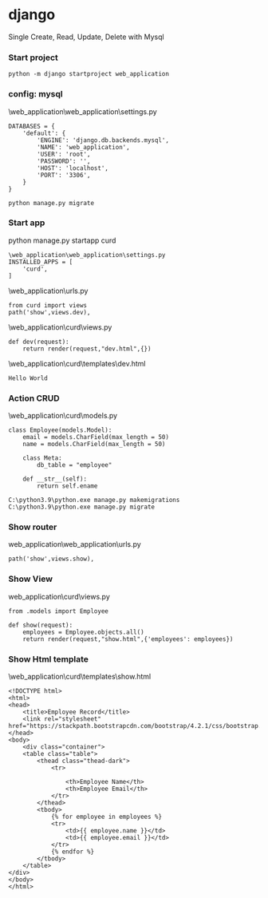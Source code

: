 # django
Single Create, Read, Update, Delete with Mysql

### Start project
	python -m django startproject web_application
	
### config: mysql

\web_application\web_application\settings.py
```
DATABASES = {
    'default': {
        'ENGINE': 'django.db.backends.mysql',
        'NAME': 'web_application',
        'USER': 'root',
        'PASSWORD': '',
        'HOST': 'localhost',
        'PORT': '3306',
    }
}

python manage.py migrate
```

### Start app
python manage.py startapp curd
```
\web_application\web_application\settings.py
INSTALLED_APPS = [
    'curd',
]
```

\web_application\urls.py
```
from curd import views
path('show',views.dev),
```

\web_application\curd\views.py
```
def dev(request):
	return render(request,"dev.html",{})
```

\web_application\curd\templates\dev.html
```
Hello World
```

### Action CRUD
\web_application\curd\models.py
```
class Employee(models.Model):
	email = models.CharField(max_length = 50)
	name = models.CharField(max_length = 50)

	class Meta:
		db_table = "employee"

	def __str__(self):
		return self.ename
```
```
C:\python3.9\python.exe manage.py makemigrations
C:\python3.9\python.exe manage.py migrate
```
### Show router
web_application\web_application\urls.py
```
path('show',views.show),
```

### Show View
web_application\curd\views.py
```
from .models import Employee

def show(request):
	employees = Employee.objects.all()
	return render(request,"show.html",{'employees': employees})
```

### Show Html template
\web_application\curd\templates\show.html
```
<!DOCTYPE html>
<html>
<head>
	<title>Employee Record</title>
	<link rel="stylesheet" href="https://stackpath.bootstrapcdn.com/bootstrap/4.2.1/css/bootstrap.min.css">
</head>
<body>
	<div class="container">
	<table class="table">
		<thead class="thead-dark">
			<tr>

				<th>Employee Name</th>
				<th>Employee Email</th>
			</tr>
		</thead>
		<tbody>
			{% for employee in employees %}
			<tr>
				<td>{{ employee.name }}</td>
				<td>{{ employee.email }}</td>
			</tr>
			{% endfor %}
		</tbody>
	</table>	
</div>
</body>
</html>
```
